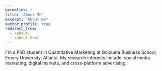 ```yaml
---
permalink: /
title: "About Me"
excerpt: "About me"
author_profile: true
redirect_from: 
  - /about/
  - /about.html
---
```


I'm a PhD student in Quantitative Marketing at Goizueta Business School, Emory University, Atlanta. My research interests include: social media marketing, digital markets, and cross-platform advertising.
